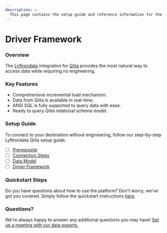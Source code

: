 ```yaml
---
description: >-
  This page contains the setup guide and reference information for the Qiita source connector.
---
```


# Driver Framework

### Overview

The [Lyftrondata](https://www.lyftrondata.com/) integration for [Qiita](None) provides the most natural way to access data while requiring no engineering.

### Key Features

* Comprehensive incremental load mechanism.
* Data from Qiita is available in real-time.&#x20;
* ANSI SQL is fully supported to query data with ease.
* Ready to query Qiita relational schema model.

### Setup Guide

To connect to your destination without engineering, follow our step-by-step Lyftrondata Qiita setup guide.

* [ ] [Prerequisite](../prerequisite.md)
* [ ] [Connection Steps](../connection-steps.md)
* [ ] [Data Model](../data-model/erd.md)
* [ ] [Driver Framework](../driver-framework/)

### Quickstart Steps

Do you have questions about how to use the platform? Don't worry; we've got you covered. Simply follow the quickstart instructions [here](../driver-framework/README.md).

### Questions? <a href="#questions" id="questions"></a>

We're always happy to answer any additional questions you may have! [Set up a meeting with our data experts.](https://www.lyftrondata.com/book-a-meeting/)


